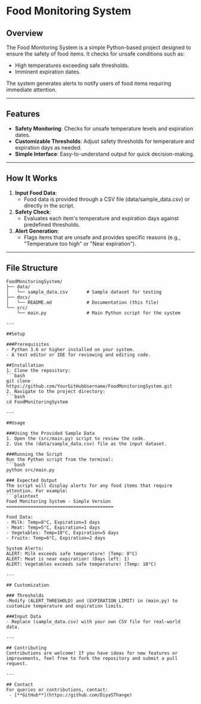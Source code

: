# Food Monitoring System

## Overview
The Food Monitoring System is a simple Python-based project designed to ensure the safety of food items. It checks for unsafe conditions such as:
- High temperatures exceeding safe thresholds.
- Imminent expiration dates.

The system generates alerts to notify users of food items requiring immediate attention.

---

## Features
- **Safety Monitoring**: Checks for unsafe temperature levels and expiration dates.
- **Customizable Thresholds**: Adjust safety thresholds for temperature and expiration days as needed.
- **Simple Interface**: Easy-to-understand output for quick decision-making.

---

## How It Works
1. **Input Food Data**:
   - Food data is provided through a CSV file (data/sample_data.csv) or directly in the script.
2. **Safety Check**:
   - Evaluates each item's temperature and expiration days against predefined thresholds.
3. **Alert Generation**:
   - Flags items that are unsafe and provides specific reasons (e.g., "Temperature too high" or "Near expiration").

---

## File Structure
```plaintext
FoodMonitoringSystem/
├── data/
│   └── sample_data.csv       # Sample dataset for testing
├── docs/
│   └── README.md             # Documentation (this file)
└── src/
    └── main.py               # Main Python script for the system 

---

##Setup 

###Prerequisites 
- Python 3.6 or higher installed on your system. 
- A text editor or IDE for reviewing and editing code. 

##Installation 
1. Clone the repository:
```bash 
git clone https://github.com/YourGitHubUsername/FoodMonitoringSystem.git 
2. Navigate to the project directory: 
```bash 
cd FoodMonitoringSystem 

---

##Usage 

###Using the Provided Sample Data 
1. Open the (src/main.py) script to review the code. 
2. Use the (data/sample_data.csv) file as the input dataset. 

###Running the Script 
Run the Python script from the terminal:
```bash 
python src/main.py 

### Expected Output 
The script will display alerts for any food items that require attention. For example:
```plaintext
Food Monitoring System - Simple Version
========================================

Food Data:
- Milk: Temp=8°C, Expiration=3 days
- Meat: Temp=5°C, Expiration=1 days
- Vegetables: Temp=10°C, Expiration=5 days
- Fruits: Temp=6°C, Expiration=2 days

System Alerts:
ALERT: Milk exceeds safe temperature! (Temp: 8°C)
ALERT: Meat is near expiration! (Days left: 1)
ALERT: Vegetables exceeds safe temperature! (Temp: 10°C)

--- 

## Customization 

### Thresholds 
-Modify (ALERT_THRESHOLD) and (EXPIRATION_LIMIT) in (main.py) to customize temperature and expiration limits. 

###Input Data 
- Replace (sample_data.csv) with your own CSV file for real-world data. 

---

## Contributing 
Contributions are welcome! If you have ideas for new features or improvements, feel free to fork the repository and submit a pull request.

---

## Contact
For queries or contributions, contact:
 - [**GitHub**](https://github.com/DiyaSThange)




